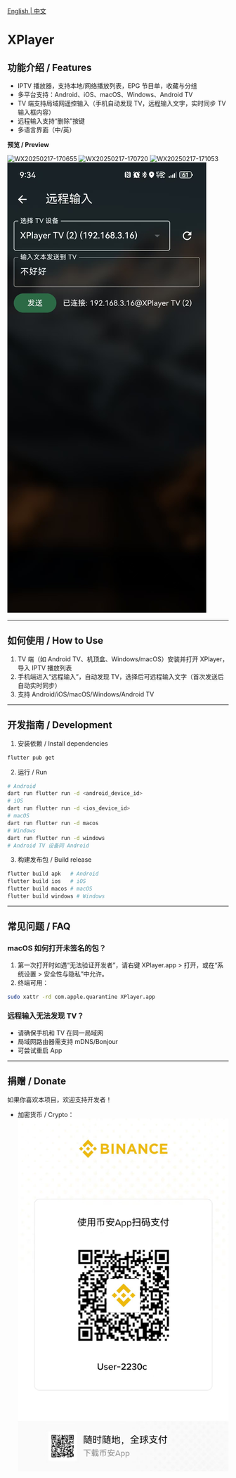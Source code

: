 [English | 中文](README_EN.md)

# XPlayer

## 功能介绍 / Features

- IPTV 播放器，支持本地/网络播放列表，EPG 节目单，收藏与分组
- 多平台支持：Android、iOS、macOS、Windows、Android TV
- TV 端支持局域网遥控输入（手机自动发现 TV，远程输入文字，实时同步 TV 输入框内容）
- 远程输入支持“删除”按键
- 多语言界面（中/英）

**预览 / Preview**

![WX20250217-170655](https://github.com/user-attachments/assets/fe341b2a-66f7-42b6-b3d0-6ece3dd47203)
![WX20250217-170720](https://github.com/user-attachments/assets/8632dff6-dc7a-4717-99ca-a39e9efddd04)
![WX20250217-171053](https://github.com/user-attachments/assets/a14b1e50-65b9-45a1-b495-ada3983b01e9)
![remotecontrol](assets/remote-control.jpg)

---

## 如何使用 / How to Use

1. TV 端（如 Android TV、机顶盒、Windows/macOS）安装并打开 XPlayer，导入 IPTV 播放列表
2. 手机端进入“远程输入”，自动发现 TV，选择后可远程输入文字（首次发送后自动实时同步）
3. 支持 Android/iOS/macOS/Windows/Android TV

---

## 开发指南 / Development

1. 安装依赖 / Install dependencies

```sh
flutter pub get
```

2. 运行 / Run

```sh
# Android
dart run flutter run -d <android_device_id>
# iOS
dart run flutter run -d <ios_device_id>
# macOS
dart run flutter run -d macos
# Windows
dart run flutter run -d windows
# Android TV 设备同 Android
```

3. 构建发布包 / Build release

```sh
flutter build apk   # Android
flutter build ios   # iOS
flutter build macos # macOS
flutter build windows # Windows
```

---

## 常见问题 / FAQ

### macOS 如何打开未签名的包？

1. 第一次打开时如遇“无法验证开发者”，请右键 XPlayer.app > 打开，或在“系统设置 > 安全性与隐私”中允许。
2. 终端可用：

```sh
sudo xattr -rd com.apple.quarantine XPlayer.app
```

### 远程输入无法发现 TV？

- 请确保手机和 TV 在同一局域网
- 局域网路由器需支持 mDNS/Bonjour
- 可尝试重启 App

---

## 捐赠 / Donate

如果你喜欢本项目，欢迎支持开发者！

- 加密货币 / Crypto： ![Binance](assets/binance.jpg)

